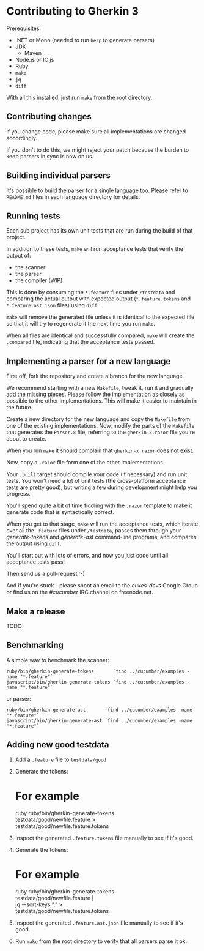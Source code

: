 # Contributing to Gherkin 3

Prerequisites:

* .NET or Mono (needed to run `berp` to generate parsers)
* JDK
  * Maven
* Node.js or IO.js
* Ruby
* `make`
* `jq`
* `diff`

With all this installed, just run `make` from the root directory.

## Contributing changes

If you change code, please make sure all implementations are changed accordingly.

If you don't to do this, we might reject your patch because the burden to keep
parsers in sync is now on us.

## Building individual parsers

It's possible to build the parser for a single language too. Please refer to
`README.md` files in each language directory for details.

## Running tests

Each sub project has its own unit tests that are run during the build of that project.

In addition to these tests, `make` will run acceptance tests that verify the output of:

* the scanner
* the parser
* the compiler (WIP)

This is done by consuming the `*.feature` files under `/testdata` and comparing the actual
output with expected output (`*.feature.tokens` and `*.feature.ast.json` files) using `diff`.

`make` will remove the generated file unless it is identical to the expected file so that
it will try to regenerate it the next time you run `make`.

When all files are identical and successfully compared, `make` will create the `.compared`
file, indicating that the acceptance tests passed.

## Implementing a parser for a new language

First off, fork the repository and create a branch for the new language.

We recommend starting with a new `Makefile`, tweak it, run it and gradually
add the missing pieces. Please follow the implementation as closely as possible
to the other implementations. This will make it easier to maintain in the future.

Create a new directory for the new language and copy the `Makefile` from one
of the existing implementations. Now, modify the parts of the `Makefile` that
generates the `Parser.x` file, referring to the `gherkin-x.razor` file you're
about to create.

When you run `make` it should complain that `gherkin-x.razor` does not exist.

Now, copy a `.razor` file form one of the other implementations.

Your `.built` target should compile your code (if necessary) and run unit tests.
You won't need a lot of unit tests (the cross-platform acceptance tests are pretty
good), but writing a few during development might help you progress.

You'll spend quite a bit of time fiddling with the `.razor` template to make it
generate code that is syntactically correct.

When you get to that stage, `make` will run the acceptance tests, which iterate
over all the `.feature` files under `/testdata`, passes them through your
*generate-tokens* and *generate-ast* command-line programs, and compares the output
using `diff`.

You'll start out with lots of errors, and now you just code until all acceptance tests
pass!

Then send us a pull-request :-)

And if you're stuck - please shoot an email to the *cukes-devs* Google Group
or find us on the *#cucumber* IRC channel on freenode.net.

## Make a release

TODO

## Benchmarking

A simple way to benchmark the scanner:

    ruby/bin/gherkin-generate-tokens       `find ../cucumber/examples -name "*.feature"`
    javascript/bin/gherkin-generate-tokens `find ../cucumber/examples -name "*.feature"`

or parser:

    ruby/bin/gherkin-generate-ast       `find ../cucumber/examples -name "*.feature"`
    javascript/bin/gherkin-generate-ast `find ../cucumber/examples -name "*.feature"`

## Adding new good testdata

1) Add a `.feature` file to `testdata/good`
2) Generate the tokens:

    # For example
    ruby ruby/bin/gherkin-generate-tokens \
    testdata/good/newfile.feature > \
    testdata/good/newfile.feature.tokens

3) Inspect the generated `.feature.tokens` file manually to see if it's good.
4) Generate the tokens:

    # For example
    ruby ruby/bin/gherkin-generate-tokens \
    testdata/good/newfile.feature | \
    jq --sort-keys "." > \
    testdata/good/newfile.feature.tokens

5) Inspect the generated `.feature.ast.json` file manually to see if it's good.
6) Run `make` from the root directory to verify that all parsers parse it ok.
